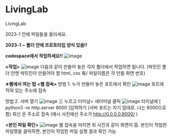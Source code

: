 # LivingLab
LivingLab

2023-1 안에 파일들을 올리세요.

**2023-1 ~ 폴더 안에 프로토타입 양식 있음!!**

**codespace에서 작업하세요!!**
![image](https://github.com/pmj-chosim/LivingLab/assets/114579651/797eb563-a3ea-4d4f-808c-7c9c289a9f31)

**<작업>**
![image](https://github.com/pmj-chosim/LivingLab/assets/114579651/4dd1b7bb-9da6-445e-995c-8e5e802b17b3)
다음과 같이 만들어 놓은 각자 폴더에서 작업하면 됩니다.
(박민진 폴더 안엔 박민진이 만들어야 할 html, css 有/ 파일이름은 각 만들 화면 번호)

**※웹에서 여는 법**
**<웹 접속>**
방법 1. 누가 만들어 놓은 포트에서 확인
![image](https://github.com/pmj-chosim/LivingLab/assets/114579651/bb8e0f7f-48cf-4be8-bed3-bde31090f796)
포트에 적혀 있는 주소에 접속

방법 2. 서버 열기
![image](https://github.com/pmj-chosim/LivingLab/assets/114579651/b84d6bbd-10ff-44a9-b49f-55091be55fd5)
三 누르고 터미널> 새터미널 클릭 
![image](https://github.com/pmj-chosim/LivingLab/assets/114579651/ffa2f4f9-dd61-42a8-99b1-57da4c923fd7)
터미널에 
[ python3 -m http.server 8000 ]입력하기 (서버 포트는 자기 맘대로. 나는 8000으로 함)
회신 온 주소로 접속 (예시 사진에선 주소가  http://0.0.0.0:8000/ )

**<본인 파일 확인>**
![image](https://github.com/pmj-chosim/LivingLab/assets/114579651/200a9f26-bf0b-413b-9fba-f1981aebbc9a)
웹 접속을 마치면 위 사진과 같이 화면이 뜸. 본인이 작업한 파일명을 클릭하면, 본인이 작업한 파일 실행 결과 확인 가능
